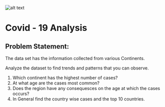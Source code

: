 ![alt text](https://ineuron.ai/images/ineuron-logo.png)

# Covid - 19 Analysis

## Problem Statement:

The data set has the information collected from various Continents.

Analyze the dataset to find trends and patterns that you can observe.

1. Which continent has the highest number of cases?
2. At what age are the cases most common?
3. Does the region have any consequesces on the age at which the cases occurs?
4. In General find the country wise cases and the top 10 countries.
